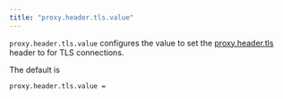 ```yaml
---
title: "proxy.header.tls.value"
---
```


`proxy.header.tls.value` configures the value to set the [proxy.header.tls](/ref/proxy.header.tls/) header to for TLS connections.

The default is

    proxy.header.tls.value =
